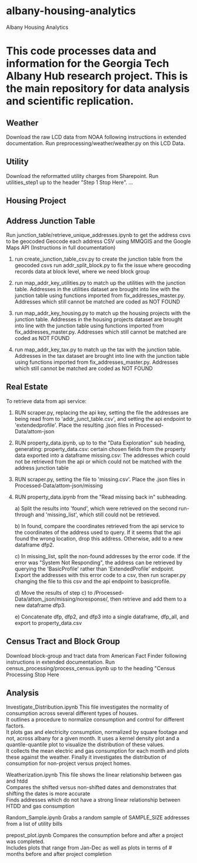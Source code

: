 # albany-housing-analytics
Albany Housing Analytics 
# This code processes data and information for the Georgia Tech Albany Hub research project. This is the main repository for data analysis and scientific replication. 

## Weather
Download the raw LCD data from NOAA following instructions in extended documentation. 
Run preprocessing/weather/weather.py on this LCD Data.

## Utility
Download the reformatted utility charges from Sharepoint.
Run utilities_step1 up to the header "Step 1 Stop Here".
...

## Housing Project


## Address Junction Table
Run junction_table/retrieve_unique_addresses.ipynb to get the address csvs to be geocoded
Geocode each address CSV using MMQGIS and the Google Maps API (Instructions in full documentation)

1. run create_junction_table_csv.py to create the junction table from the geocoded csvs
   run addr_split_block.py to fix the issue where geocoding records data at block level, where we need block group

2. run map_addr_key_utilities.py to match up the utilities with the junction table. Addresses in the utilities dataset are brought into line with the junction table using functions imported from fix_addresses_master.py. Addresses which still cannot be matched are coded as NOT FOUND

3. run map_addr_key_housing.py to match up the housing projects with the junction table. Addresses in the housing projects dataset are brought into line with the junction table using functions imported from fix_addresses_master.py. Addresses which still cannot be matched are coded as NOT FOUND

4. run map_addr_key_tax.py to match up the tax with the junction table. Addresses in the tax dataset are brought into line with the junction table using functions imported from fix_addresses_master.py. Addresses which still cannot be matched are coded as NOT FOUND

## Real Estate
To retrieve data from api service:
1. RUN scraper.py, replacing the api key, setting the file the addresses are being read from to 'addr_junct_table.csv', and setting the api endpoint to 'extendedprofile'. Place the resulting .json files in Processed-Data/attom-json
2. RUN property_data.ipynb, up to to the "Data Exploration" sub heading, generating:
property_data.csv: certain chosen fields from the property data exported into a dataframe
missing.csv: The addresses which could not be retrieved from the api or which could not be matched with the address junction table
3. RUN scraper.py, setting the file to 'missing.csv'. Place the .json files in Processed-Data/attom-json/missing
4. RUN property_data.ipynb from the "Read missing back in" subheading. 

	a) Split the results into 'found', which were retrieved on the second run-through and 'missing_list', which still could not be retrieved.
    
	b) In found, compare the coordinates retrieved from the api service to the coordinates of the address used to query. If it seems that the api found the wrong location, drop this address. Otherwise, add to a new dataframe dfp2.
    
	c) In missing_list, split the non-found addresses by the error code. If the error was "System Not Responding", the address can be retrieved by querying the 'BasicProfile' rather than 'ExtendedProfile' endpoint. Export the addresses with this error code to a csv, then run scraper.py changing the file to this csv and the api endpoint to basicprofile. 
    
	d) Move the results of step c) to /Processed-Data/attom_json/missing/noresponse/, then retrieve and add them to a new dataframe dfp3.
    
	e) Concatenate dfp, dfp2, and dfp3 into a single dataframe, dfp_all, and export to property_data.csv

## Census Tract and Block Group
Download block-group and tract data from American Fact Finder following instructions in extended documentation. 
Run census_processing/process_census.ipynb up to the heading "Census Processing Stop Here

## Analysis
Investigate_Distribution.ipynb
This file investigates the normality of consumption across several different types of houses. <br>
It outlines a procedure to normalize consumption and control for different factors. <br>
It plots gas and electricity consumption, normalized by square footage and not, across albany for a given month. It uses a kernel density plot and a quantile-quantile plot to visualize the distribution of these values. <br>
It collects the mean electric and gas consumption for each month and plots these against the weather. 
Finally it investigates the distribution of consumption for non-project versus project homes.

Weatherization.ipynb
This file shows the linear relationship between gas and htdd <br>
Compares the shifted versus non-shifted dates and demonstrates that shifting the dates is more accurate <br>
Finds addresses which do not have a strong linear relationship between HTDD and gas consumption

Random_Sample.ipynb
Grabs a random sample of SAMPLE_SIZE addresses from a list of utility bills

prepost_plot.ipynb
Compares the consumption before and after a project was completed.<br>
Includes plots that range from Jan-Dec as well as plots in terms of # months before and after project completion
